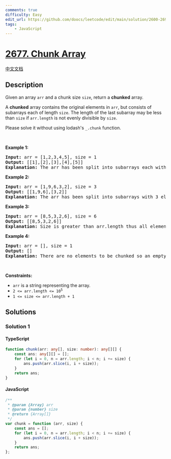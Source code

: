 ```yaml
---
comments: true
difficulty: Easy
edit_url: https://github.com/doocs/leetcode/edit/main/solution/2600-2699/2677.Chunk%20Array/README_EN.md
tags:
    - JavaScript
---
```


<!-- problem:start -->

# [2677. Chunk Array](https://leetcode.com/problems/chunk-array)

[中文文档](/solution/2600-2699/2677.Chunk%20Array/README.md)

## Description

<!-- description:start -->

<p>Given an array <code>arr</code> and a chunk size <code>size</code>, return a <strong>chunked</strong> array.</p>

<p>A <strong>chunked</strong> array contains the original elements in <code>arr</code>, but consists of subarrays each of length <code>size</code>. The length of the last subarray may be less than <code>size</code> if <code>arr.length</code> is not evenly divisible by <code>size</code>.</p>

<p>Please solve it without using lodash&#39;s <code>_.chunk</code> function.</p>

<p>&nbsp;</p>
<p><strong class="example">Example 1:</strong></p>

<pre>
<strong>Input:</strong> arr = [1,2,3,4,5], size = 1
<strong>Output:</strong> [[1],[2],[3],[4],[5]]
<strong>Explanation:</strong> The arr has been split into subarrays each with 1 element.
</pre>

<p><strong class="example">Example 2:</strong></p>

<pre>
<strong>Input:</strong> arr = [1,9,6,3,2], size = 3
<strong>Output:</strong> [[1,9,6],[3,2]]
<strong>Explanation:</strong> The arr has been split into subarrays with 3 elements. However, only two elements are left for the 2nd subarray.
</pre>

<p><strong class="example">Example 3:</strong></p>

<pre>
<strong>Input:</strong> arr = [8,5,3,2,6], size = 6
<strong>Output:</strong> [[8,5,3,2,6]]
<strong>Explanation:</strong> Size is greater than arr.length thus all elements are in the first subarray.
</pre>

<p><strong class="example">Example 4:</strong></p>

<pre>
<strong>Input:</strong> arr = [], size = 1
<strong>Output:</strong> []
<strong>Explanation:</strong> There are no elements to be chunked so an empty array is returned.</pre>

<p>&nbsp;</p>
<p><strong>Constraints:</strong></p>

<ul>
	<li><code>arr</code> is a string representing the array.</li>
	<li><code>2 &lt;= arr.length &lt;= 10<sup>5</sup></code></li>
	<li><code>1 &lt;= size &lt;= arr.length + 1</code></li>
</ul>

<!-- description:end -->

## Solutions

<!-- solution:start -->

### Solution 1

<!-- tabs:start -->

#### TypeScript

```ts
function chunk(arr: any[], size: number): any[][] {
    const ans: any[][] = [];
    for (let i = 0, n = arr.length; i < n; i += size) {
        ans.push(arr.slice(i, i + size));
    }
    return ans;
}
```

#### JavaScript

```js
/**
 * @param {Array} arr
 * @param {number} size
 * @return {Array[]}
 */
var chunk = function (arr, size) {
    const ans = [];
    for (let i = 0, n = arr.length; i < n; i += size) {
        ans.push(arr.slice(i, i + size));
    }
    return ans;
};
```

<!-- tabs:end -->

<!-- solution:end -->

<!-- problem:end -->
